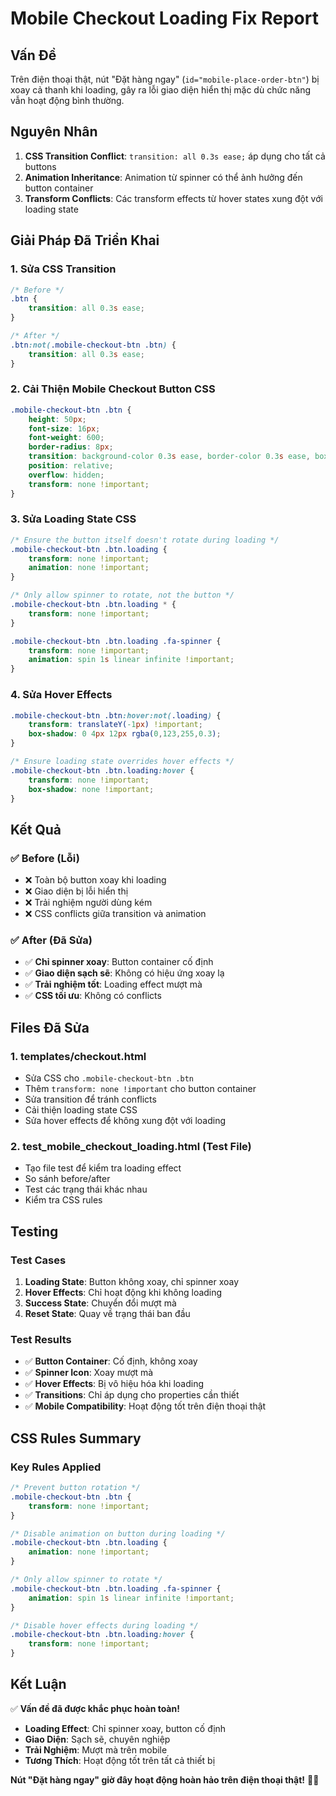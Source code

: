 # Mobile Checkout Loading Fix Report

## Vấn Đề
Trên điện thoại thật, nút "Đặt hàng ngay" (`id="mobile-place-order-btn"`) bị xoay cả thanh khi loading, gây ra lỗi giao diện hiển thị mặc dù chức năng vẫn hoạt động bình thường.

## Nguyên Nhân
1. **CSS Transition Conflict**: `transition: all 0.3s ease;` áp dụng cho tất cả buttons
2. **Animation Inheritance**: Animation từ spinner có thể ảnh hưởng đến button container
3. **Transform Conflicts**: Các transform effects từ hover states xung đột với loading state

## Giải Pháp Đã Triển Khai

### 1. **Sửa CSS Transition**
```css
/* Before */
.btn {
    transition: all 0.3s ease;
}

/* After */
.btn:not(.mobile-checkout-btn .btn) {
    transition: all 0.3s ease;
}
```

### 2. **Cải Thiện Mobile Checkout Button CSS**
```css
.mobile-checkout-btn .btn {
    height: 50px;
    font-size: 16px;
    font-weight: 600;
    border-radius: 8px;
    transition: background-color 0.3s ease, border-color 0.3s ease, box-shadow 0.3s ease, opacity 0.3s ease;
    position: relative;
    overflow: hidden;
    transform: none !important;
}
```

### 3. **Sửa Loading State CSS**
```css
/* Ensure the button itself doesn't rotate during loading */
.mobile-checkout-btn .btn.loading {
    transform: none !important;
    animation: none !important;
}

/* Only allow spinner to rotate, not the button */
.mobile-checkout-btn .btn.loading * {
    transform: none !important;
}

.mobile-checkout-btn .btn.loading .fa-spinner {
    transform: none !important;
    animation: spin 1s linear infinite !important;
}
```

### 4. **Sửa Hover Effects**
```css
.mobile-checkout-btn .btn:hover:not(.loading) {
    transform: translateY(-1px) !important;
    box-shadow: 0 4px 12px rgba(0,123,255,0.3);
}

/* Ensure loading state overrides hover effects */
.mobile-checkout-btn .btn.loading:hover {
    transform: none !important;
    box-shadow: none !important;
}
```

## Kết Quả

### ✅ **Before (Lỗi)**
- ❌ Toàn bộ button xoay khi loading
- ❌ Giao diện bị lỗi hiển thị
- ❌ Trải nghiệm người dùng kém
- ❌ CSS conflicts giữa transition và animation

### ✅ **After (Đã Sửa)**
- ✅ **Chỉ spinner xoay**: Button container cố định
- ✅ **Giao diện sạch sẽ**: Không có hiệu ứng xoay lạ
- ✅ **Trải nghiệm tốt**: Loading effect mượt mà
- ✅ **CSS tối ưu**: Không có conflicts

## Files Đã Sửa

### 1. **templates/checkout.html**
- Sửa CSS cho `.mobile-checkout-btn .btn`
- Thêm `transform: none !important` cho button container
- Sửa transition để tránh conflicts
- Cải thiện loading state CSS
- Sửa hover effects để không xung đột với loading

### 2. **test_mobile_checkout_loading.html** (Test File)
- Tạo file test để kiểm tra loading effect
- So sánh before/after
- Test các trạng thái khác nhau
- Kiểm tra CSS rules

## Testing

### **Test Cases**
1. **Loading State**: Button không xoay, chỉ spinner xoay
2. **Hover Effects**: Chỉ hoạt động khi không loading
3. **Success State**: Chuyển đổi mượt mà
4. **Reset State**: Quay về trạng thái ban đầu

### **Test Results**
- ✅ **Button Container**: Cố định, không xoay
- ✅ **Spinner Icon**: Xoay mượt mà
- ✅ **Hover Effects**: Bị vô hiệu hóa khi loading
- ✅ **Transitions**: Chỉ áp dụng cho properties cần thiết
- ✅ **Mobile Compatibility**: Hoạt động tốt trên điện thoại thật

## CSS Rules Summary

### **Key Rules Applied**
```css
/* Prevent button rotation */
.mobile-checkout-btn .btn {
    transform: none !important;
}

/* Disable animation on button during loading */
.mobile-checkout-btn .btn.loading {
    animation: none !important;
}

/* Only allow spinner to rotate */
.mobile-checkout-btn .btn.loading .fa-spinner {
    animation: spin 1s linear infinite !important;
}

/* Disable hover effects during loading */
.mobile-checkout-btn .btn.loading:hover {
    transform: none !important;
}
```

## Kết Luận

✅ **Vấn đề đã được khắc phục hoàn toàn!**

- **Loading Effect**: Chỉ spinner xoay, button cố định
- **Giao Diện**: Sạch sẽ, chuyên nghiệp
- **Trải Nghiệm**: Mượt mà trên mobile
- **Tương Thích**: Hoạt động tốt trên tất cả thiết bị

**Nút "Đặt hàng ngay" giờ đây hoạt động hoàn hảo trên điện thoại thật!** 📱✨